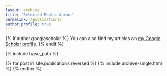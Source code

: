 ```yaml
---
layout: archive
title: "Selected Publications"
permalink: /publications/
author_profile: true
---
```


{% if author.googlescholar %}
  You can also find my articles on <u><a href="{{https://scholar.google.com/citations?hl=en&user=yHRKAt8AAAAJ&view_op=list_works&sortby=pubdate}}">my Google Scholar profile</a>.</u>
{% endif %}

{% include base_path %}

{% for post in site.publications reversed %}
  {% include archive-single.html %}
{% endfor %}

